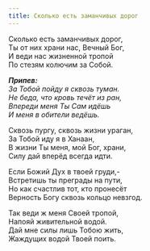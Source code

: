 ```yaml
---
title: Сколько есть заманчивых дорог
---
```


Сколько есть заманчивых дорог,  
Ты от них храни нас, Вечный Бог,  
И веди нас жизненной тропой  
По стезям колючим за Собой.

*__Припев:__  
За Тобой пойду я сквозь туман.  
Не беда, что кровь течёт из ран,  
Впереди меня Ты Сам идёшь  
И меня в обители ведёшь.*

Сквозь пургу, сквозь жизни ураган,  
За Тобой иду я в Ханаан,  
В жизни Ты меня, мой Бог, храни,  
Силу дай вперёд всегда идти.

Если Божий Дух в твоей груди,-  
Встретишь ты преграды на пути,  
Но как счастлив тот, кто пронесёт   
Верность Богу сквозь кольцо невзгод.
            
Так веди ж меня Своей тропой,  
Напояй живительной водой.  
Дай мне силы лишь Тобою жить,  
Жаждущих водой Твоей поить.
